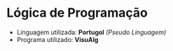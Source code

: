 # Lógica de Programação

- Linguagem utilizada: **Portugol** _(Pseudo Linguagem)_
- Programa utilizado: **VisuAlg**

